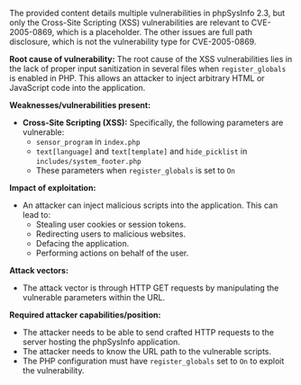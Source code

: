 The provided content details multiple vulnerabilities in phpSysInfo 2.3, but only the Cross-Site Scripting (XSS) vulnerabilities are relevant to CVE-2005-0869, which is a placeholder. The other issues are full path disclosure, which is not the vulnerability type for CVE-2005-0869. 

**Root cause of vulnerability:**
The root cause of the XSS vulnerabilities lies in the lack of proper input sanitization in several files when `register_globals` is enabled in PHP. This allows an attacker to inject arbitrary HTML or JavaScript code into the application.

**Weaknesses/vulnerabilities present:**
- **Cross-Site Scripting (XSS):** Specifically, the following parameters are vulnerable:
    - `sensor_program` in `index.php`
    - `text[language]` and `text[template]` and `hide_picklist` in `includes/system_footer.php`
    - These parameters when `register_globals` is set to `On`

**Impact of exploitation:**
- An attacker can inject malicious scripts into the application. This can lead to:
    - Stealing user cookies or session tokens.
    - Redirecting users to malicious websites.
    - Defacing the application.
    - Performing actions on behalf of the user.

**Attack vectors:**
- The attack vector is through HTTP GET requests by manipulating the vulnerable parameters within the URL.

**Required attacker capabilities/position:**
- The attacker needs to be able to send crafted HTTP requests to the server hosting the phpSysInfo application.
- The attacker needs to know the URL path to the vulnerable scripts.
- The PHP configuration must have `register_globals` set to `On` to exploit the vulnerability.